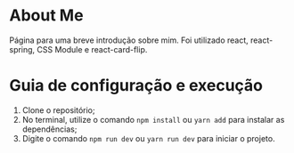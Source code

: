 # About Me
Página para uma breve introdução sobre mim. Foi utilizado react, react-spring, CSS Module e react-card-flip. 

# Guia de configuração e execução

1. Clone o repositório;
2. No terminal, utilize o comando `npm install` ou `yarn add` para instalar as dependências;
3. Digite o comando `npm run dev` ou `yarn run dev` para iniciar o projeto.
